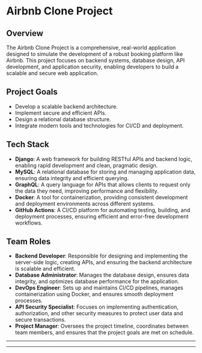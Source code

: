 # Airbnb Clone Project

## Overview
The Airbnb Clone Project is a comprehensive, real-world application designed to simulate the development of a robust booking platform like Airbnb. This project focuses on backend systems, database design, API development, and application security, enabling developers to build a scalable and secure web application.

## Project Goals
- Develop a scalable backend architecture.
- Implement secure and efficient APIs.
- Design a relational database structure.
- Integrate modern tools and technologies for CI/CD and deployment.

## Tech Stack
- **Django**: A web framework for building RESTful APIs and backend logic, enabling rapid development and clean, pragmatic design.
- **MySQL**: A relational database for storing and managing application data, ensuring data integrity and efficient querying.
- **GraphQL**: A query language for APIs that allows clients to request only the data they need, improving performance and flexibility.
- **Docker**: A tool for containerization, providing consistent development and deployment environments across different systems.
- **GitHub Actions**: A CI/CD platform for automating testing, building, and deployment processes, ensuring efficient and error-free development workflows.

## Team Roles

- **Backend Developer**: Responsible for designing and implementing the server-side logic, creating APIs, and ensuring the backend architecture is scalable and efficient.
- **Database Administrator**: Manages the database design, ensures data integrity, and optimizes database performance for the application.
- **DevOps Engineer**: Sets up and maintains CI/CD pipelines, manages containerization using Docker, and ensures smooth deployment processes.
- **API Security Specialist**: Focuses on implementing authentication, authorization, and other security measures to protect user data and secure transactions.
- **Project Manager**: Oversees the project timeline, coordinates between team members, and ensures that the project goals are met on schedule.

---

---
